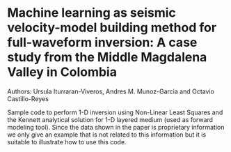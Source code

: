 # Machine learning as seismic velocity-model building method for full-waveform inversion: A case study from the Middle Magdalena Valley in Colombia

Authors: Ursula Iturraran-Viveros, Andres M. Munoz-Garcia and Octavio Castillo-Reyes

Sample code to perform 1-D inversion using Non-Linear Least Squares and the
Kennett analytical solution for 1-D layered medium (used as forward modeling tool).
Since the data shown in the paper is proprietary information we only give
an example that is not related to this information but it is suitable to
illustrate how to use this code.
